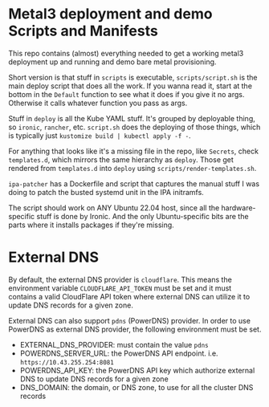 # Metal3 deployment and demo Scripts and Manifests

This repo contains (almost) everything needed to get a working metal3
deployment up and running and demo bare metal provisioning.

Short version is that stuff in `scripts` is executable, `scripts/script.sh` is the main deploy script that does all the work. If you wanna read it, start at the bottom in the `Default` function to see what it does if you give it no args. Otherwise it calls whatever function you pass as args.

Stuff in `deploy` is all the Kube YAML stuff. It's grouped by deployable thing, so `ironic`, `rancher`, etc. `script.sh` does the deploying of those things, which is typically just `kustomize build | kubectl apply -f -`.

For anything that looks like it's a missing file in the repo, like `Secrets`, check `templates.d`, which mirrors the same hierarchy as `deploy`. Those get rendered from `templates.d` into `deploy` using `scripts/render-templates.sh`.

`ipa-patcher` has a Dockerfile and script that captures the manual stuff I was doing to patch the busted systemd unit in the IPA initramfs.

The script should work on ANY Ubuntu 22.04 host, since all the hardware-specific stuff is done by Ironic. And the only Ubuntu-specific bits are the parts where it installs packages if they're missing.

# External DNS

By default, the external DNS provider is `cloudflare`. This means the environment variable `CLOUDFLARE_API_TOKEN` must be set and it must contains a valid CloudFlare API token where external DNS can utilize it to update DNS records for a given zone.

External DNS can also support `pdns` (PowerDNS) provider. In order to use PowerDNS as external DNS provider, the following environment must be set.

* EXTERNAL_DNS_PROVIDER: must contain the value `pdns`
* POWERDNS_SERVER_URL: the PowerDNS API endpoint. i.e. `https://10.43.255.254:8081`
* POWERDNS_API_KEY: the PowerDNS API key which authorize external DNS to update DNS records for a given zone
* DNS_DOMAIN: the domain, or DNS zone, to use for all the cluster DNS records
